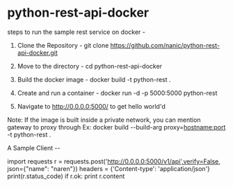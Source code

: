 # python-rest-api-docker

steps to run the sample rest service on docker -

1. Clone the Repository - git clone https://github.com/nanic/python-rest-api-docker.git

2. Move to the directory - cd python-rest-api-docker

3. Build the docker image - docker build -t python-rest .

4. Create and run a container - docker run -d -p 5000:5000 python-rest

5. Navigate to http://0.0.0.0:5000/ to get hello world'd

Note: If the image is built inside a private network, you can mention gateway to proxy through
      Ex: docker build --build-arg proxy=<hostname:port> -t python-rest .

A Sample Client --

import requests
r = requests.post('http://0.0.0.0:5000/v1/api',verify=False, json={"name": "naren"})
headers = {'Content-type': 'application/json'}
print(r.status_code)
if r.ok:
    print r.content
